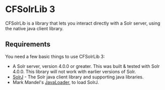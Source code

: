 CFSolrLib 3
=============

CFSolrLib is a library that lets you interact directly with a Solr server, using the native java client library.

Requirements
-------

You need a few basic things to use CFSolrLib 3:

* A Solr server, version 4.0.0 or greater. This was built &amp; tested with Solr 4.0.0. This library will not work with earlier versions of Solr.
* [SolrJ](http://wiki.apache.org/solr/Solrj) - The Solr java client library and supporting java libraries.
* Mark Mandel's [JavaLoader](http://www.compoundtheory.com/?action=javaloader.index), to load SolrJ.
